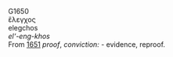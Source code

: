 <body>
  <p>G1650<br>  ἔλεγχος  <br> elegchos  <br><i>el‘-eng-khos </i><br>From <a href="g1651.htm">1651</a>  <i>proof</i>, <i>conviction:</i> - evidence, reproof.<br></p>
 </body>